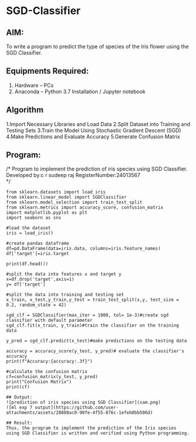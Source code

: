 # SGD-Classifier
## AIM:
To write a program to predict the type of species of the Iris flower using the SGD Classifier.

## Equipments Required:
1. Hardware – PCs
2. Anaconda – Python 3.7 Installation / Jupyter notebook

## Algorithm
1.Import Necessary Libraries and Load Data
2.Split Dataset into Training and Testing Sets
3.Train the Model Using Stochastic Gradient Descent (SGD) 
4.Make Predictions and Evaluate Accuracy
5.Generate Confusion Matrix 
 

## Program:
/*
Program to implement the prediction of iris species using SGD Classifier.
Developed by:c r sudeep raj 
RegisterNumber:24013567  
*/
```
from sklearn.datasets import load_iris
from sklearn.linear_model import SGDClassifier
from sklearn.model_selection import train_test_split
from sklearn.metrics import accuracy_score, confusion_matrix
import matplotlib.pyplot as plt
import seaborn as sns

#load the dataset
iris = load_iris()

#create pandas dataframe
df=pd.DataFrame(data=iris.data, columns=iris.feature_names)
df['target']=iris.target

print(df.head())

#split the data into features x and target y
x=df.drop('target',axis=1)
y= df['target']

#split the data into training and testing set
x_train, x_test,y_train,y_test = train_test_split(x,y, test_size = 0.2, random_state = 42)

sgd_clf = SGDClassifier(max_iter = 1000, tol= 1e-3)#create sgd classifier with default parameter
sgd_clf.fit(x_train, y_train)#train the classifier on the training data

y_pred = sgd_clf.predict(x_test)#make predictions on the testing data

accuracy = accuracy_score(y_test, y_pred)# evaluate the classifier's accuracy
print(f"Accuracy:{accuracy:.3f}")

#calculate the confusion matrix
cf=confusion_matrix(y_test, y_pred)
print("Confusion Matrix")
print(cf)

## Output:
![prediction of iris species using SGD Classifier](sam.png)
![ml exp 7 output](https://github.com/user-attachments/assets/20808ac0-90fe-4f55-876c-1efeb0bb506d)

## Result:
Thus, the program to implement the prediction of the Iris species using SGD Classifier is written and verified using Python programming.
